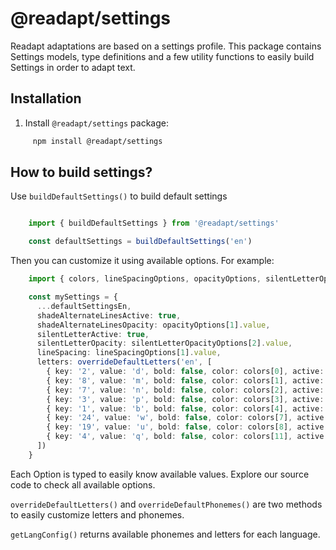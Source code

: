 # @readapt/settings

Readapt adaptations are based on a settings profile. This package contains Settings models, type definitions and a few
utility functions to easily build Settings in order to adapt text.

## Installation

1. Install `@readapt/settings` package:

```bash
     npm install @readapt/settings
```

## How to build settings?

Use `buildDefaultSettings()` to build default settings

```typescript

    import { buildDefaultSettings } from '@readapt/settings'

    const defaultSettings = buildDefaultSettings('en')
```

Then you can customize it using available options. For example:

```typescript
    import { colors, lineSpacingOptions, opacityOptions, silentLetterOpacityOptions, overrideDefaultLetters } from '@readapt/settings'

    const mySettings = {
      ...defaultSettingsEn,
      shadeAlternateLinesActive: true,
      shadeAlternateLinesOpacity: opacityOptions[1].value,
      silentLetterActive: true,
      silentLetterOpacity: silentLetterOpacityOptions[2].value,
      lineSpacing: lineSpacingOptions[1].value,
      letters: overrideDefaultLetters('en', [
        { key: '2', value: 'd', bold: false, color: colors[0], active: true },
        { key: '8', value: 'm', bold: false, color: colors[1], active: true },
        { key: '7', value: 'n', bold: false, color: colors[2], active: true },
        { key: '3', value: 'p', bold: false, color: colors[3], active: true },
        { key: '1', value: 'b', bold: false, color: colors[4], active: true },
        { key: '24', value: 'w', bold: false, color: colors[7], active: true },
        { key: '19', value: 'u', bold: false, color: colors[8], active: true },
        { key: '4', value: 'q', bold: false, color: colors[11], active: true }
      ])
    }
```

Each Option is typed to easily know available values. Explore our source code to check all available options.

`overrideDefaultLetters()` and `overrideDefaultPhonemes()` are two methods to easily customize letters and phonemes.

`getLangConfig()` returns available phonemes and letters for each language.
